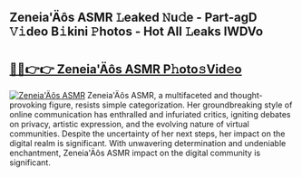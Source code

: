 ## Zeneia'Äôs ASMR 𝙻eaked 𝙽u𝚍e - Part-agD 𝚅𝚒deo B𝚒kini 𝙿hotos - Hot All 𝙻eaks lWDVo

# <h2><a href="http://ld44t3b.urlbe.top/?page=Zeneia%27%c3%84%c3%b4s+ASMR">🔗🔗👉👉 Zeneia'Äôs ASMR P𝚑oto𝚜Vid𝚎o</a></h2>

[![Zeneia'Äôs ASMR](https://i.imgur.com/eBuTRDB.gif)](http://ld44t3b.urlbe.top/?page=Zeneia%27%c3%84%c3%b4s+ASMR)
Zeneia'Äôs ASMR, a multifaceted and thought-provoking figure, resists simple categorization. Her groundbreaking style of online communication has enthralled and infuriated critics, igniting debates on privacy, artistic expression, and the evolving nature of virtual communities. Despite the uncertainty of her next steps, her impact on the digital realm is significant. With unwavering determination and undeniable enchantment, Zeneia'Äôs ASMR impact on the digital community is significant.
